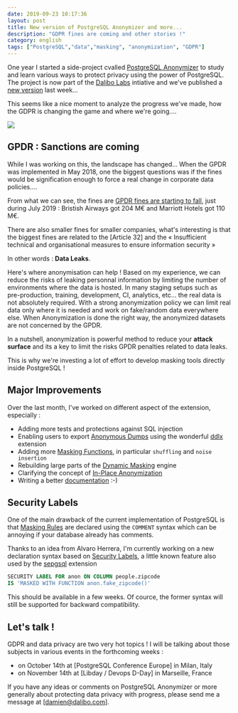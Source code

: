 ```yaml
---
date: 2019-09-23 10:17:36
layout: post
title: New version of PostgreSQL Anonymizer and more...
description: "GDPR fines are coming and other stories !"
category: english
tags: ["PostgreSQL","data","masking", "anonymization", "GDPR"]
---
```


One year I started a side-project cvalled [PostgreSQL Anonymizer] to study 
and learn various ways to protect privacy using the power of PostgreSQL. 
The project is now part of the [Dalibo Labs] intiative and we've published
a [new version] last week...

This seems like a nice moment to analyze the progress we've made, how the GDPR 
is changing the game and where we're going....

[PostgreSQL Anonymizer]: https://gitlab.com/dalibo/postgresql_anonymizer
[Dalibo Labs]: https://labs.dalibo.com
[new version]: http://blog.dalibo.com/2019/09/13/postgresql_anonymizer_0.3_EN.html


<!--MORE-->

![](https://raw.githubusercontent.com/dalibo/blog/gh-pages/img/PostgreSQL-Anonymizer_H_couleur.png)

## GPDR : Sanctions are coming 

While I was working on this, the landscape has changed... When the GPDR was 
implemented in May 2018, one the biggest questions was if the fines would be 
signification enough to force a real change in corporate data policies....

From what we can see, the fines are [GPDR fines are starting to fall], just 
during July 2019 : Bristish Airways got 204 M€ and Marriott Hotels got 110 M€.

There are also smaller fines for smaller companies, what's interesting is that 
the biggest fines are related to the [Article 32] and the « Insufficient 
technical and organisational measures to ensure information security »

In other words : **Data Leaks**.

Here's where anonymisation can help ! Based on my experience, we can reduce 
the risks of leaking personnal information by limiting the number of 
environments where the data is hosted. In many staging setups such as 
pre-production, training, development, CI, analytics, etc... the real data
is not absolutely required. With a strong anonymization policy we can limit 
real data only where it is needed and work on fake/random data everywhere 
else. When Anonymization is done the right way, the anonymized datasets are 
not concerned by the GPDR. 

In a nutshell, anonymization is powerful method to reduce your 
**attack surface** and its a key to limit the risks GPDR penalties related to 
data leaks.

This is why we're investing a lot of effort to develop masking tools directly 
inside PostgreSQL !

[Art. 32]: http://www.privacy-regulation.eu/en/32.htm
[GPDR fines are starting to fall]: http://www.enforcementtracker.com/

## Major Improvements 

Over the last month, I've worked on different aspect of the extension, especially :

* Adding more tests and protections against SQL injection
* Enabling users to export [Anonymous Dumps] using the wonderful 
  [ddlx] extension
* Adding more [Masking Functions], in particular `shuffling` and `noise
  insertion`
* Rebuilding large parts of the [Dynamic Masking] engine
* Clarifying the concept of [In-Place Anonymization]
* Writing a better [documentation] :-)



[ddlx]: https://github.com/lacanoid/pgddl
[documentation]: https://postgresql-anonymizer.readthedocs.io/
[Masking Rules]: https://postgresql-anonymizer.readthedocs.io/en/latest/declare_masking_rules/
[Masking Functions]: https://postgresql-anonymizer.readthedocs.io/en/latest/masking_functions/
[Anonymous Dumps]: https://postgresql-anonymizer.readthedocs.io/en/latest/anonymous_dumps/
[In-Place Anonymization]: https://postgresql-anonymizer.readthedocs.io/en/latest/in_place_anonymization/
[Dynamic Masking]: https://postgresql-anonymizer.readthedocs.io/en/latest/dynamic_masking/




## Security Labels

One of the main drawback of the current implementation of PostgreSQL is that 
[Masking Rules] are declared using the `COMMENT` syntax which can be annoying
if your database already has comments. 

Thanks to an idea from Alvaro Herrera, I'm currently working on a new declaration syntax based on [Security Labels], a little known feature 
also used by the [sepgsql] extension

[sepgsql]: https://www.postgresql.org/docs/current/sepgsql.html

[Security Labels]: https://www.postgresql.org/docs/current/sql-security-label.html

```sql
SECURITY LABEL FOR anon ON COLUMN people.zipcode
IS 'MASKED WITH FUNCTION anon.fake_zipcode()'
```

This should be available in a few weeks. Of cource, the former syntax will  
still be supported for backward compatibility.

## Let's talk !

GDPR and data privacy are two very hot topics ! I will be talking about those 
subjects in various events in the forthcoming weeks :

* on October 14th at [PostgreSQL Conference Europe] in Milan, Italy
* on November 14th at [Libday / Devops D-Day] in Marseille, France 

If you have any ideas or comments on PostgreSQL Anonymizer or more generally 
about protecting data privacy with progress, please send me a message at 
[damien@dalibo.com].
